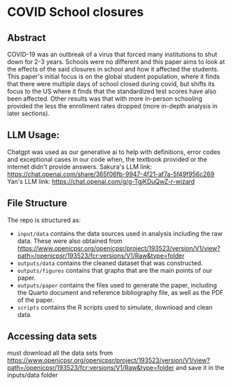 # COVID School closures

## Abstract

 COVID-19 was an outbreak of a virus that forced many institutions to shut down for 2-3 years. Schools were no different and this paper aims to look at the effects of the said closures in school and how it affected the students. This paper's initial focus is on the global student population, where it finds that there were multiple days of school closed during covid, but shifts its focus to the US where it finds that the standardized test scores have also been affected. Other results was that with more in-person schooling provided the less the enrollment rates dropped (more in-depth analysis in later sections). 


## LLM Usage: 
Chatgpt was used as our generative ai to help with definitions, error codes and exceptional cases in our code when, the textbook provided or the internet didn't provide answers.
Sakura's LLM link: https://chat.openai.com/share/365f06fb-9947-4f21-af7a-5f49f956c269 
Yan's LLM link: https://chat.openai.com/g/g-TgjKDuQwZ-r-wizard


## File Structure

The repo is structured as:

-   `input/data` contains the data sources used in analysis including the raw data. These were also obtained from https://www.openicpsr.org/openicpsr/project/193523/version/V1/view?path=/openicpsr/193523/fcr:versions/V1/Raw&type=folder 
-   `outputs/data` contains the cleaned dataset that was constructed.
-    `outputs/figures` contains that graphs that are the main points of our paper. 
-   `outputs/paper` contains the files used to generate the paper, including the Quarto document and reference bibliography file, as well as the PDF of the paper. 
-   `scripts` contains the R scripts used to simulate, download and clean data.

## Accessing data sets
 must download all the data sets from https://www.openicpsr.org/openicpsr/project/193523/version/V1/view?path=/openicpsr/193523/fcr:versions/V1/Raw&type=folder and save it in the inputs/data folder
